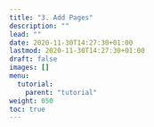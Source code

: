 ```yaml
---
title: "3. Add Pages"
description: ""
lead: ""
date: 2020-11-30T14:27:30+01:00
lastmod: 2020-11-30T14:27:30+01:00
draft: false
images: []
menu: 
  tutorial:
    parent: "tutorial"
weight: 050
toc: true
---
```

